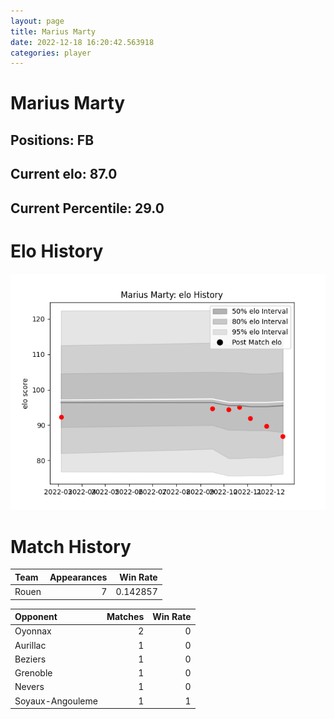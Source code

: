 ```yaml
---  
layout: page  
title: Marius Marty  
date: 2022-12-18 16:20:42.563918  
categories: player  
---
```

# Marius Marty

## Positions: FB

## Current elo: 87.0

## Current Percentile: 29.0

# Elo History


![elo history](history_MariusMarty.png)
# Match History


| Team   |   Appearances |   Win Rate |
|:-------|--------------:|-----------:|
| Rouen  |             7 |   0.142857 |

| Opponent         |   Matches |   Win Rate |
|:-----------------|----------:|-----------:|
| Oyonnax          |         2 |          0 |
| Aurillac         |         1 |          0 |
| Beziers          |         1 |          0 |
| Grenoble         |         1 |          0 |
| Nevers           |         1 |          0 |
| Soyaux-Angouleme |         1 |          1 |